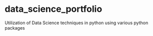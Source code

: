 # data_science_portfolio
Utilization of Data Science techniques in python using various python packages
